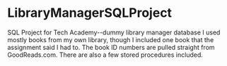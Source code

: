 # LibraryManagerSQLProject
SQL Project for Tech Academy--dummy library manager database
I used mostly books from my own library, though I included one book that the assignment said I had to.
The book ID numbers are pulled straight from GoodReads.com.
There are also a few stored procedures included.
